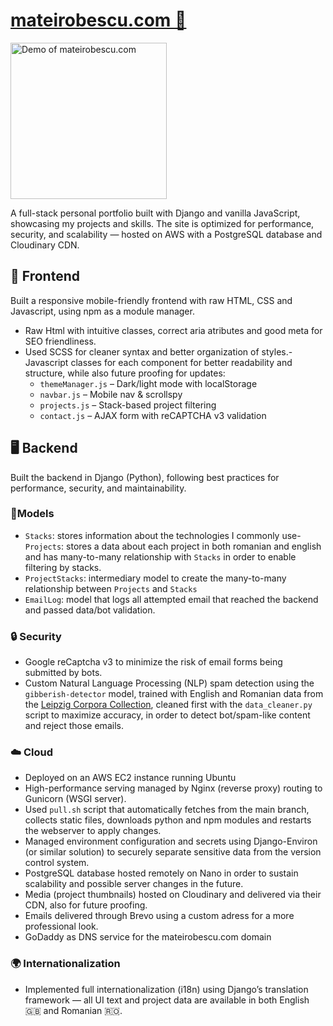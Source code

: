 # <a href="https://www.mateirobescu.com" target="_blank">mateirobescu.com 🔗</a>
<p>
  <img src="https://www.mateirobescu.com/static/portfolio/images/github_logo.png" alt="Demo of mateirobescu.com" width="250">
</p>

A full-stack personal portfolio built with Django and vanilla JavaScript, showcasing my projects and skills. The site is optimized for performance, security, and scalability — hosted on AWS with a PostgreSQL database and Cloudinary CDN.
## 🎨 Frontend
Built a responsive mobile-friendly frontend with raw HTML, CSS and Javascript, using npm as a module manager.
- Raw Html with intuitive classes, correct aria atributes and good meta for SEO friendliness.
- Used SCSS for cleaner syntax and better organization of styles.- Javascript classes for each component for better readability and structure, while also future proofing for updates:
  - `themeManager.js` – Dark/light mode with localStorage
  - `navbar.js` – Mobile nav & scrollspy
  - `projects.js` – Stack-based project filtering
  - `contact.js` – AJAX form with reCAPTCHA v3 validation
## 🖥 Backend
Built the backend in Django (Python), following best practices for performance, security, and maintainability.
### 🧱Models
- `Stacks`: stores information about the technologies I commonly use- `Projects`: stores a data about each project in both romanian and english and has many-to-many relationship with ```Stacks``` in order to enable filtering by stacks.
- `ProjectStacks`: intermediary model to create the many-to-many relationship between `Projects` and `Stacks`
- `EmailLog`: model that logs all attempted email that reached the backend and passed data/bot validation.

### 🔒 Security
- Google reCaptcha v3 to minimize the risk of email forms being submitted by bots.
- Custom Natural Language Processing (NLP) spam detection using the `gibberish-detector` model, trained with English and Romanian data from the [Leipzig Corpora Collection](https://wortschatz.uni-leipzig.de/en/download/English), cleaned first with the ```data_cleaner.py``` script to maximize accuracy, in order to detect bot/spam-like content and reject those emails.

### ☁️ Cloud
- Deployed on an AWS EC2 instance running Ubuntu
- High-performance serving managed by Nginx (reverse proxy) routing to Gunicorn (WSGI server).
- Used `pull.sh` script that automatically fetches from the main branch, collects static files, downloads python and npm modules and restarts the webserver to apply changes. 
- Managed environment configuration and secrets using Django-Environ (or similar solution) to securely separate sensitive data from the version control system.
- PostgreSQL database hosted remotely on Nano in order to sustain scalability and possible server changes in the future.
- Media (project thumbnails) hosted on Cloudinary and delivered via their CDN, also for future proofing.
- Emails delivered through Brevo using a custom adress for a more professional look.
- GoDaddy as DNS service for the mateirobescu.com domain

### 🌍 Internationalization
- Implemented full internationalization (i18n) using Django’s translation framework — all UI text and project data are available in both English 🇬🇧 and Romanian 🇷🇴.